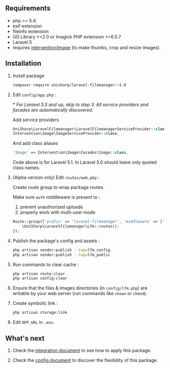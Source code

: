 ## Requirements
 * php >= 5.4
 * exif extension
 * fileinfo extension
 * GD Library >=2.0 or Imagick PHP extension >=6.5.7
 * Laravel 5
 * requires [intervention/image](https://github.com/Intervention/image) (to make thumbs, crop and resize images).

## Installation
1. Install package

    ```bash
    composer require unisharp/laravel-filemanager:~1.8
    ```

1. Edit `config/app.php` :

    \* *For Laravel 5.5 and up, skip to step 3. All service providers and facades are automatically discovered.*

    Add service providers

    ```php
    UniSharp\LaravelFilemanager\LaravelFilemanagerServiceProvider::class,
    Intervention\Image\ImageServiceProvider::class,
    ```

    And add class aliases

    ```php
    'Image' => Intervention\Image\Facades\Image::class,
    ```

    Code above is for Laravel 5.1.
    In Laravel 5.0 should leave only quoted class names.

1. (Alpha version only) Edit `routes/web.php` :

    Create route group to wrap package routes.

    Make sure `auth` middleware is present to :

    1. prevent unauthorized uploads
    1. properly work with multi-user mode

    ```php
    Route::group(['prefix' => 'laravel-filemanager', 'middleware' => ['web', 'auth']], function () {
        \UniSharp\LaravelFilemanager\Lfm::routes();
    });
    ```

1. Publish the package's config and assets :

    ```bash
    php artisan vendor:publish --tag=lfm_config
    php artisan vendor:publish --tag=lfm_public
    ```

1. Run commands to clear cache :

    ```bash
    php artisan route:clear
    php artisan config:clear
    ```

1. Ensure that the files & images directories (in `config/lfm.php`) are writable by your web server (run commands like `chown` or `chmod`).

1. Create symbolic link :

    ```bash
    php artisan storage:link
    ```

1. Edit `APP_URL` in `.env`.

## What's next

1. Check the [integration document](http://unisharp.github.io/laravel-filemanager/integration) to see how to apply this package.

1. Check the [config document](http://unisharp.github.io/laravel-filemanager/config) to discover the flexibility of this package.
